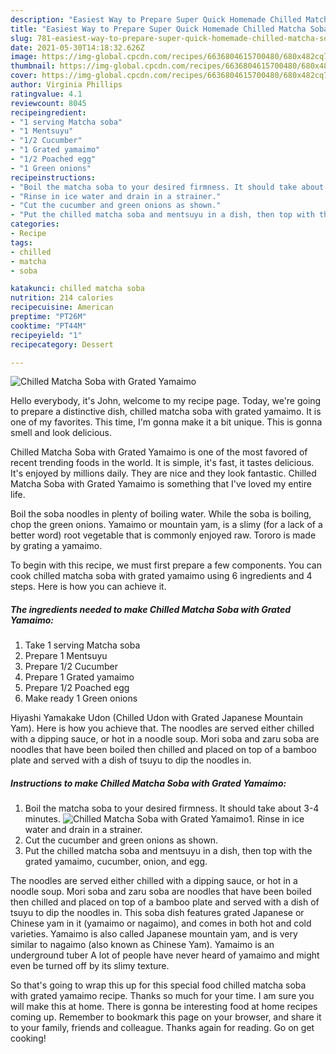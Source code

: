 ```yaml
---
description: "Easiest Way to Prepare Super Quick Homemade Chilled Matcha Soba with Grated Yamaimo"
title: "Easiest Way to Prepare Super Quick Homemade Chilled Matcha Soba with Grated Yamaimo"
slug: 781-easiest-way-to-prepare-super-quick-homemade-chilled-matcha-soba-with-grated-yamaimo
date: 2021-05-30T14:18:32.626Z
image: https://img-global.cpcdn.com/recipes/6636804615700480/680x482cq70/chilled-matcha-soba-with-grated-yamaimo-recipe-main-photo.jpg
thumbnail: https://img-global.cpcdn.com/recipes/6636804615700480/680x482cq70/chilled-matcha-soba-with-grated-yamaimo-recipe-main-photo.jpg
cover: https://img-global.cpcdn.com/recipes/6636804615700480/680x482cq70/chilled-matcha-soba-with-grated-yamaimo-recipe-main-photo.jpg
author: Virginia Phillips
ratingvalue: 4.1
reviewcount: 8045
recipeingredient:
- "1 serving Matcha soba"
- "1 Mentsuyu"
- "1/2 Cucumber"
- "1 Grated yamaimo"
- "1/2 Poached egg"
- "1 Green onions"
recipeinstructions:
- "Boil the matcha soba to your desired firmness. It should take about 3-4 minutes."
- "Rinse in ice water and drain in a strainer."
- "Cut the cucumber and green onions as shown."
- "Put the chilled matcha soba and mentsuyu in a dish, then top with the grated yamaimo, cucumber, onion, and egg."
categories:
- Recipe
tags:
- chilled
- matcha
- soba

katakunci: chilled matcha soba 
nutrition: 214 calories
recipecuisine: American
preptime: "PT26M"
cooktime: "PT44M"
recipeyield: "1"
recipecategory: Dessert

---
```



![Chilled Matcha Soba with Grated Yamaimo](https://img-global.cpcdn.com/recipes/6636804615700480/680x482cq70/chilled-matcha-soba-with-grated-yamaimo-recipe-main-photo.jpg)

Hello everybody, it's John, welcome to my recipe page. Today, we're going to prepare a distinctive dish, chilled matcha soba with grated yamaimo. It is one of my favorites. This time, I'm gonna make it a bit unique. This is gonna smell and look delicious.

Chilled Matcha Soba with Grated Yamaimo is one of the most favored of recent trending foods in the world. It is simple, it's fast, it tastes delicious. It's enjoyed by millions daily. They are nice and they look fantastic. Chilled Matcha Soba with Grated Yamaimo is something that I've loved my entire life.

Boil the soba noodles in plenty of boiling water. While the soba is boiling, chop the green onions. Yamaimo or mountain yam, is a slimy (for a lack of a better word) root vegetable that is commonly enjoyed raw. Tororo is made by grating a yamaimo.


To begin with this recipe, we must first prepare a few components. You can cook chilled matcha soba with grated yamaimo using 6 ingredients and 4 steps. Here is how you can achieve it.

<!--inarticleads1-->

##### The ingredients needed to make Chilled Matcha Soba with Grated Yamaimo:

1. Take 1 serving Matcha soba
1. Prepare 1 Mentsuyu
1. Prepare 1/2 Cucumber
1. Prepare 1 Grated yamaimo
1. Prepare 1/2 Poached egg
1. Make ready 1 Green onions


Hiyashi Yamakake Udon (Chilled Udon with Grated Japanese Mountain Yam). Here is how you achieve that. The noodles are served either chilled with a dipping sauce, or hot in a noodle soup. Mori soba and zaru soba are noodles that have been boiled then chilled and placed on top of a bamboo plate and served with a dish of tsuyu to dip the noodles in. 

<!--inarticleads2-->

##### Instructions to make Chilled Matcha Soba with Grated Yamaimo:

1. Boil the matcha soba to your desired firmness. It should take about 3-4 minutes.
<img src="https://img-global.cpcdn.com/steps/5134015389499392/160x128cq70/chilled-matcha-soba-with-grated-yamaimo-recipe-step-1-photo.jpg" alt="Chilled Matcha Soba with Grated Yamaimo">1. Rinse in ice water and drain in a strainer.
1. Cut the cucumber and green onions as shown.
1. Put the chilled matcha soba and mentsuyu in a dish, then top with the grated yamaimo, cucumber, onion, and egg.


The noodles are served either chilled with a dipping sauce, or hot in a noodle soup. Mori soba and zaru soba are noodles that have been boiled then chilled and placed on top of a bamboo plate and served with a dish of tsuyu to dip the noodles in. This soba dish features grated Japanese or Chinese yam in it (yamaimo or nagaimo), and comes in both hot and cold varieties. Yamaimo is also called Japanese mountain yam, and is very similar to nagaimo (also known as Chinese Yam). Yamaimo is an underground tuber A lot of people have never heard of yamaimo and might even be turned off by its slimy texture. 

So that's going to wrap this up for this special food chilled matcha soba with grated yamaimo recipe. Thanks so much for your time. I am sure you will make this at home. There is gonna be interesting food at home recipes coming up. Remember to bookmark this page on your browser, and share it to your family, friends and colleague. Thanks again for reading. Go on get cooking!
